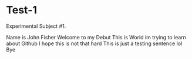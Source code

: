 # Test-1
Experimental Subject #1. 

Name is John Fisher
Welcome to my Debut
This is World
im trying to learn about Github
I hope this is not that hard
This is just a testing sentence lol
Bye
